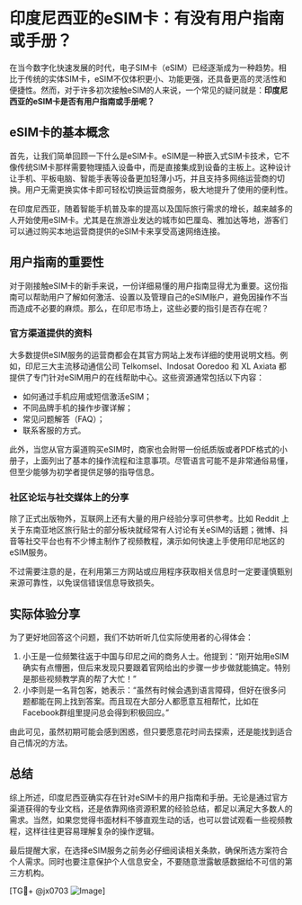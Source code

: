 # 印度尼西亚的eSIM卡：有没有用户指南或手册？

在当今数字化快速发展的时代，电子SIM卡（eSIM）已经逐渐成为一种趋势。相比于传统的实体SIM卡，eSIM不仅体积更小、功能更强，还具备更高的灵活性和便捷性。然而，对于许多初次接触eSIM的人来说，一个常见的疑问就是：**印度尼西亚的eSIM卡是否有用户指南或手册呢？**

## eSIM卡的基本概念

首先，让我们简单回顾一下什么是eSIM卡。eSIM是一种嵌入式SIM卡技术，它不像传统SIM卡那样需要物理插入设备中，而是直接集成到设备的主板上。这种设计让手机、平板电脑、智能手表等设备更加轻薄小巧，并且支持多网络运营商的切换。用户无需更换实体卡即可轻松切换运营商服务，极大地提升了使用的便利性。

在印度尼西亚，随着智能手机普及率的提高以及国际旅行需求的增长，越来越多的人开始使用eSIM卡。尤其是在旅游业发达的城市如巴厘岛、雅加达等地，游客们可以通过购买本地运营商提供的eSIM卡来享受高速网络连接。

## 用户指南的重要性

对于刚接触eSIM卡的新手来说，一份详细易懂的用户指南显得尤为重要。这份指南可以帮助用户了解如何激活、设置以及管理自己的eSIM账户，避免因操作不当而造成不必要的麻烦。那么，在印尼市场上，这些必要的指引是否存在呢？

### 官方渠道提供的资料

大多数提供eSIM服务的运营商都会在其官方网站上发布详细的使用说明文档。例如，印尼三大主流移动通信公司 Telkomsel、Indosat Ooredoo 和 XL Axiata 都提供了专门针对eSIM用户的在线帮助中心。这些资源通常包括以下内容：

- 如何通过手机应用或短信激活eSIM；
- 不同品牌手机的操作步骤详解；
- 常见问题解答（FAQ）；
- 联系客服的方式。

此外，当您从官方渠道购买eSIM时，商家也会附带一份纸质版或者PDF格式的小册子，上面列出了基本的操作流程和注意事项。尽管语言可能不是非常通俗易懂，但至少能够为初学者提供足够的指导信息。

### 社区论坛与社交媒体上的分享

除了正式出版物外，互联网上还有大量的用户经验分享可供参考。比如 Reddit 上关于东南亚地区旅行贴士的部分板块就经常有人讨论有关eSIM的话题；微博、抖音等社交平台也有不少博主制作了视频教程，演示如何快速上手使用印尼地区的eSIM服务。

不过需要注意的是，在利用第三方网站或应用程序获取相关信息时一定要谨慎甄别来源可靠性，以免误信错误信息导致损失。

## 实际体验分享

为了更好地回答这个问题，我们不妨听听几位实际使用者的心得体会：

1. 小王是一位频繁往返于中国与印尼之间的商务人士。他提到：“刚开始用eSIM确实有点懵圈，但后来发现只要跟着官网给出的步骤一步步做就能搞定。特别是那些视频教学真的帮了大忙！”
2. 小李则是一名背包客，她表示：“虽然有时候会遇到语言障碍，但好在很多问题都能在网上找到答案。而且现在大部分人都愿意互相帮忙，比如在Facebook群组里提问总会得到积极回应。”

由此可见，虽然初期可能会感到困惑，但只要愿意花时间去探索，还是能找到适合自己情况的方法。

## 总结

综上所述，印度尼西亚确实存在针对eSIM卡的用户指南和手册。无论是通过官方渠道获得的专业文档，还是依靠网络资源积累的经验总结，都足以满足大多数人的需求。当然，如果您觉得书面材料不够直观生动的话，也可以尝试观看一些视频教程，这样往往更容易理解复杂的操作逻辑。

最后提醒大家，在选择eSIM服务之前务必仔细阅读相关条款，确保所选方案符合个人需求。同时也要注意保护个人信息安全，不要随意泄露敏感数据给不可信的第三方机构。

[TG💪+ @jx0703 ![Image](https://github.com/user-attachments/assets/dbca1d08-cadb-493c-b0ec-ad6f7a83f270)]